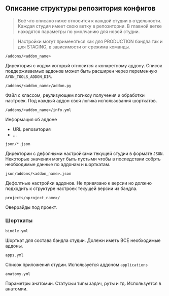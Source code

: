 ## Описание структуры репозитория конфигов

> Всё что описано ниже относится к каждой студии в отдельности. Каждая студия имеет свою ветку в репозитории.
> В главной ветке находятся параметры по умолчанию для новой студии.

> Настройки могут применяться как для PRODUCTION бандла так и для STAGING, в зависимости от срежима команды.

`/addons/<addon_name>` 

Директория с кодом который относится к конкретному аддону. 
Список поддерживаемых аддонов может быть расширен через переменную `AYON_TOOLS_ADDON_DIR`.

`/addons/<addon_name>/addon.py`

Файл с классом, реулизующем логикоу получения и обработки настроек. 
Под каждый аддон своя логика использования шорткатов.

`/addons/<addon_name>/info.yml`

Информация об аддоне

- URL репозитория
- ...

`json/*.json`

Директории с дефолными настройками текущей студии в формате `JSON`. Некоторые значения могут быть пустыми чтобы 
в последствии собрть необходимые данные по аддонам и шорткатам.

`json/addons/<addon_name>.json`

Дефолтные настройки аддонов. Не привязано к версии но должно подходить к структуре настроек текущей версии из бандла.

`projects/<project_name>/`

Оверрайды под проект.

### Шорткаты

`bindle.yml`

Шорткат для состава бандла студии. Долежн иметь ВСЕ необходимые аддоны.

`apps.yml`

Список приложений студии. Используется аддоном `applications`

`anatomy.yml`

Параметры анатомии. Статусыи типы задач, руты и тд. Используется в анатомии.
